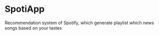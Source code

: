 # SpotiApp
Recommendation system of Spotify, which generate playlist which news songs based on your tastes
